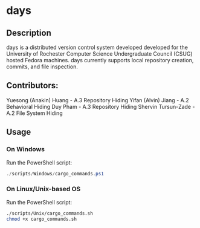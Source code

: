 # days

## Description
days is a distributed version control system developed developed for the University of Rochester 
Computer Science Undergraduate Council (CSUG) hosted Fedora machines.
days currently supports local repository creation, commits, and file inspection.

## Contributors:
Yuesong (Anakin) Huang - A.3 Repository Hiding
Yifan (Alvin) Jiang - A.2 Behavioral Hiding
Duy Pham - A.3 Repository Hiding
Shervin Tursun-Zade - A.2 File System Hiding

## Usage

### On Windows
Run the PowerShell script:

```powershell
./scripts/Windows/cargo_commands.ps1
```

### On Linux/Unix-based OS
Run the PowerShell script:
```bash
./scripts/Unix/cargo_commands.sh
chmod +x cargo_commands.sh
```